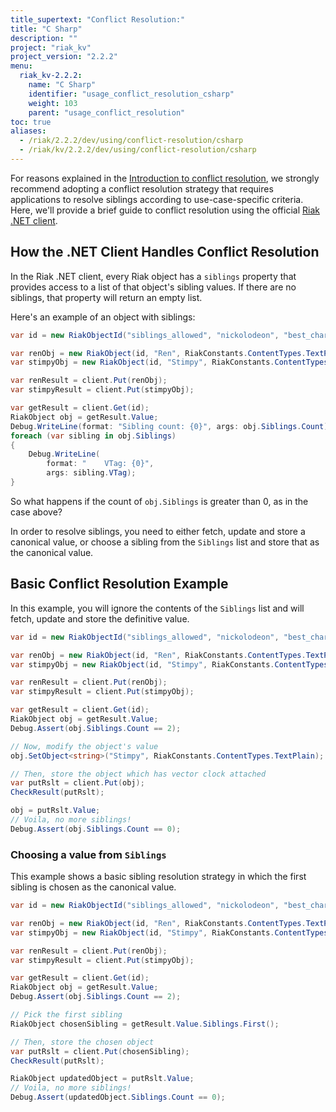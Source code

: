 ```yaml
---
title_supertext: "Conflict Resolution:"
title: "C Sharp"
description: ""
project: "riak_kv"
project_version: "2.2.2"
menu:
  riak_kv-2.2.2:
    name: "C Sharp"
    identifier: "usage_conflict_resolution_csharp"
    weight: 103
    parent: "usage_conflict_resolution"
toc: true
aliases:
  - /riak/2.2.2/dev/using/conflict-resolution/csharp
  - /riak/kv/2.2.2/dev/using/conflict-resolution/csharp
---
```


For reasons explained in the [Introduction to conflict resolution](/riak/kv/2.2.2/developing/usage/conflict-resolution), we strongly recommend adopting a conflict resolution strategy that requires applications to resolve siblings according to use-case-specific
criteria. Here, we'll provide a brief guide to conflict resolution using the
official [Riak .NET client][riak_dotnet_client].

## How the .NET Client Handles Conflict Resolution

In the Riak .NET client, every Riak object has a `siblings` property that
provides access to a list of that object's sibling values. If there are no
siblings, that property will return an empty list.

Here's an example of an object with siblings:

```csharp
var id = new RiakObjectId("siblings_allowed", "nickolodeon", "best_character");

var renObj = new RiakObject(id, "Ren", RiakConstants.ContentTypes.TextPlain);
var stimpyObj = new RiakObject(id, "Stimpy", RiakConstants.ContentTypes.TextPlain);

var renResult = client.Put(renObj);
var stimpyResult = client.Put(stimpyObj);

var getResult = client.Get(id);
RiakObject obj = getResult.Value;
Debug.WriteLine(format: "Sibling count: {0}", args: obj.Siblings.Count);
foreach (var sibling in obj.Siblings)
{
    Debug.WriteLine(
        format: "    VTag: {0}",
        args: sibling.VTag);
}
```

So what happens if the count of `obj.Siblings` is greater than 0, as in the case
above?

In order to resolve siblings, you need to either fetch, update and store a
canonical value, or choose a sibling from the `Siblings` list and store that as
the canonical value.

## Basic Conflict Resolution Example

In this example, you will ignore the contents of the `Siblings` list and will
fetch, update and store the definitive value.

```csharp
var id = new RiakObjectId("siblings_allowed", "nickolodeon", "best_character");

var renObj = new RiakObject(id, "Ren", RiakConstants.ContentTypes.TextPlain);
var stimpyObj = new RiakObject(id, "Stimpy", RiakConstants.ContentTypes.TextPlain);

var renResult = client.Put(renObj);
var stimpyResult = client.Put(stimpyObj);

var getResult = client.Get(id);
RiakObject obj = getResult.Value;
Debug.Assert(obj.Siblings.Count == 2);

// Now, modify the object's value
obj.SetObject<string>("Stimpy", RiakConstants.ContentTypes.TextPlain);

// Then, store the object which has vector clock attached
var putRslt = client.Put(obj);
CheckResult(putRslt);

obj = putRslt.Value;
// Voila, no more siblings!
Debug.Assert(obj.Siblings.Count == 0);
```

### Choosing a value from `Siblings`

This example shows a basic sibling resolution strategy in which the first
sibling is chosen as the canonical value.

```csharp
var id = new RiakObjectId("siblings_allowed", "nickolodeon", "best_character");

var renObj = new RiakObject(id, "Ren", RiakConstants.ContentTypes.TextPlain);
var stimpyObj = new RiakObject(id, "Stimpy", RiakConstants.ContentTypes.TextPlain);

var renResult = client.Put(renObj);
var stimpyResult = client.Put(stimpyObj);

var getResult = client.Get(id);
RiakObject obj = getResult.Value;
Debug.Assert(obj.Siblings.Count == 2);

// Pick the first sibling
RiakObject chosenSibling = getResult.Value.Siblings.First();

// Then, store the chosen object
var putRslt = client.Put(chosenSibling);
CheckResult(putRslt);

RiakObject updatedObject = putRslt.Value;
// Voila, no more siblings!
Debug.Assert(updatedObject.Siblings.Count == 0);
```


[riak_dotnet_client]: https://github.com/basho/riak-dotnet-client
